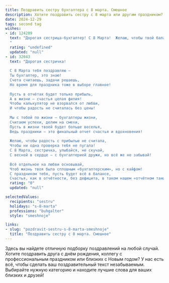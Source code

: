 ```yaml
---
title: Поздравить сестру бухгалтера с 8 марта. Смешное
description: Хотите поздравить сестру с 8 марта или другим праздником? Наш ИИ создаст незабываемое поздравление, а вы обязательно выделитесь среди других.  
date: 2024-12-29
tags: second tag
wishes:
- id: 124209
  text: "Дорогая сестрица-бухгалтер! С 8 Марта!  Желаю, чтобы твой баланс всегда был положительным, а дебиторы – пунктуальными! Пусть в твоей жизни будет столько радости, что даже самые строгие аудиторы не смогут найти к ней никаких претензий!  И помни:  самая выгодная инвестиция – это хорошее настроение!  Целую!
  "
  rating: "undefined"
  updated: "null"
- id: 32043
  text: "Дорогая сестричка!
  
  С 8 Марта тебя поздравляю —
  Ты бухгалтер, это знаю!
  Счета считаешь, задачи решаешь,
  Но время для праздника тоже в выборе главное!
  
  Пусть в отчётах будет только прибыль,
  А в жизни — счастья целая филия!
  Чтобы калькулятор не взорвался от любви,
  И чтобы радость не считалась без цены!
  
  Мы с тобой по жизни — бухгалтеры жизни,
  Считаем успехи, делим на смехи,
  Пусть в жизни твоей будет больше веселья,
  Ведь праздники — это финальный отчет счастья и вдохновения!
  
  Желаю, чтобы радость с прибылью не считала,
  Чтобы ни одна проверка тебя не пугала!
  С 8 Марта, сестричка, улыбайся, не скучай,
  С весной в сердце — с бухгалтерией дружи, но всё же не забывай!
  
  Всё отдельное на любви основывай,
  Чтоб жизнь твоя была сплошным «бухгалтерским», но с кайфом!
  С праздником тебя, пусть будет всё в балансе,
  Счастья, как в отчётности, без дефицита, в таком нашем «отчётном танце!»"
  rating: "0"
  updated: "null"

selectedValues:
  recipients: "sestru"
  holidays: "s-8-marta"
  professions: "buhgalter"
  style: "smeshnoje"

links:
- slug: "pozdravit-sestru-s-8-marta-smeshnoje"
  title: "Поздравить сестру с 8 марта. Смешное"
---
```


Здесь вы найдете отличную подборку поздравлений на любой случай. 
Хотите поздравить друга с днём рождения, коллегу с профессиональным праздником или близких с Новым годом? У нас есть всё, чтобы сделать ваш поздравительный текст незабываемым. Выбирайте нужную категорию и находите лучшие слова для ваших близких и друзей!
